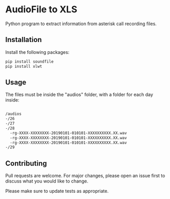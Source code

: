 # AudioFile to XLS

Python program to extract information from asterisk call recording files.

## Installation

Install the following packages:

```bash
pip install soundfile
pip install xlwt
```

## Usage

The files must be inside the "audios" folder, with a folder for each day inside:
```bash

/audios
-/26
-/27
-/28
  -rg-XXXX-XXXXXXXX-20190101-010101-XXXXXXXXXX.XX.wav
  -rg-XXXX-XXXXXXXX-20190101-010101-XXXXXXXXXX.XX.wav
  -rg-XXXX-XXXXXXXX-20190101-010101-XXXXXXXXXX.XX.wav
-/29
```

## Contributing
Pull requests are welcome. For major changes, please open an issue first to discuss what you would like to change.

Please make sure to update tests as appropriate.